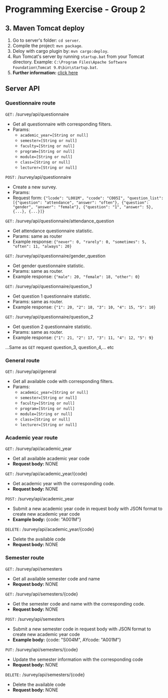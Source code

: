 # Programming Exercise - Group 2
## 3. Maven Tomcat deploy
1. Go to server's folder: `cd server`.
2. Compile the project: `mvn package`.
3. Deloy with cargo plugin by: `mvn cargo:deploy`.
4. Run Tomcat's server by running `startup.bat` from your Tomcat directory. Example: `C:\Program Files\Apache Software Foundation\Tomcat 9.0\bin\startup.bat`.
5. __Further information:__ [click here](https://www.baeldung.com/tomcat-deploy-war)


## Server API

### Questionnaire route

`GET:` /survey/api/questionnaire
+ Get all questionnaire with corresponding filters.
+ Params: 
    + `academic_year=[String or null]`
    + `semester=[String or null]`
    + `faculty=[String or null]`
    + `program=[String or null]`
    + `module=[String or null]`
    + `class=[String or null]`
    + `lecturer=[String or null]`

`POST:` /survey/api/questionnaire
+ Create a new survey.
+ Params: 
+ Request form: `{"lcode": "L001M", "ccode": "C005I", "question_list": [{"question": "attendance", "answer": "often"}, {"question": "gender", "answer": "female"}, {"question": "1", "answer": 5}, {...}, {...}]}`

`GET:` /survey/api/questionnaire/attendance_question
+ Get attendance questionnaire statistic.
+ Params: same as router
+ Example response: `{"never": 0, "rarely": 0, "sometimes": 5, "often": 11, "always": 20}`

`GET:` /survey/api/questionnaire/gender_question
+ Get gender questionnaire statistic.
+ Params: same as router.
+ Example response: `{"male": 20, "female": 18, "other": 0}`


`GET:` /survey/api/questionnaire/question_1
+ Get question 1 questionnaire statistic.
+ Params: same as router.
+ Example response: `{"1": 20, "2": 18, "3": 10, "4": 15, "5": 10}`

`GET:` /survey/api/questionnaire/question_2
+ Get question 2 questionnaire statistic.
+ Params: same as router.
+ Example response: `{"1": 21, "2": 17, "3": 11, "4": 12, "5": 9}`

...Same as `GET` request question_3, question_4,... etc

### General route

`GET:` /survey/api/general
+ Get all available code with corresponding filters.
+ Params: 
    + `academic_year=[String or null]`
    + `semester=[String or null]`
    + `faculty=[String or null]`
    + `program=[String or null]`
    + `module=[String or null]`
    + `class=[String or null]`
    + `lecturer=[String or null]`

### Academic year route
`GET:` /survey/api/academic_year
+ Get all available academic year code
+ __Request body:__ NONE

`GET:` /survey/api/academic_year/{code}
+ Get academic year with the corresponding code.
+ __Request body:__ NONE

`POST:` /survey/api/academic_year
+ Submit a new academic year code in request body with JSON format to create new academic year code
+ __Example body:__ {code: "A001M"}

`DELETE:` /survey/api/academic_year/{code}
+ Delete the available code
+ __Request body:__ NONE

### Semester route
`GET:` /survey/api/semesters
+ Get all available semester code and name
+ __Request body:__ NONE

`GET:` /survey/api/semesters/{code}
+ Get the semester code and name with the corresponding code.
+ __Request body:__ NONE

`POST:` /survey/api/semesters
+ Submit a new semester code in request body with JSON format to create new academic year code
+ __Example body:__ {code: "S004M", AYcode: "A001M"}

`PUT:` /survey/api/semesters/{code}
+ Update the semester information with the corresponding code
+ __Request body:__ NONE

`DELETE:` /survey/api/semesters/{code}
+ Delete the available code
+ __Request body:__ NONE
